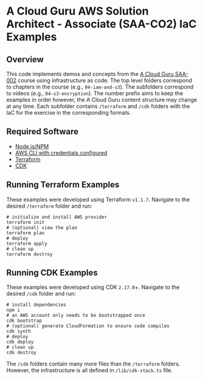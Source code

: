 # A Cloud Guru AWS Solution Architect - Associate (SAA-CO2) IaC Examples

## Overview
This code implements demos and concepts from the [A Cloud Guru SAA-002](https://acloudguru.com/course/aws-certified-solutions-architect-associate-saa-c02) course using infrastructure as code. The top level folders correspond to chapters in the course (e.g., `04-iam-and-s3`). The subfolders correspond to videos (e.g., `04-s3-encryption`). The number prefix aims to keep the examples in order however, the A Cloud Guru content structure may change at any time. Each subfolder contains `/terraform` and `/cdk` folders with the IaC for the exercise in the corresponding formats.

## Required Software
- [Node.js/NPM](https://nodejs.org/en/download/)
- [AWS CLI with credentials configured](https://docs.aws.amazon.com/cli/latest/userguide/getting-started-install.html)
- [Terraform](https://learn.hashicorp.com/tutorials/terraform/install-cli)
- [CDK](https://docs.aws.amazon.com/cdk/v2/guide/getting_started.html)

## Running Terraform Examples
These examples were developed using Terraform `v1.1.7`. Navigate to the desired `/terraform` folder and run:
```shell
# initialize and install AWS provider
terraform init
# (optional) view the plan
terraform plan
# deploy
terraform apply
# clean up
terraform destroy
```

## Running CDK Examples
These examples were developed using CDK `2.17.0`+. Navigate to the desired `/cdk` folder and run:
```shell
# install dependencies
npm i
# an AWS account only needs to be bootstrapped once
cdk bootstrap
# (optional) generate CloudFormation to ensure code compiles
cdk synth
# deploy
cdk deploy
# clean up
cdk destroy
```

The `/cdk` folders contain many more files than the `/terraform` folders. However, the infrastructure is all defined in `/lib/cdk-stack.ts` file.